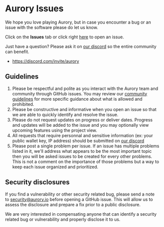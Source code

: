 # Aurory Issues
We hope you love playing Aurory, but in case you encounter a bug or an issue with the software please do let us know.

Click on the **Issues** tab or click right [here](https://github.com/Aurory-Game/aurory-issues/issues/new/choose) to open an issue.

Just have a question? Please ask it on [our discord](https://discord.com/invite/aurory) so the entire community can benefit. 
- https://discord.com/invite/aurory

## Guidelines
1. Please be respectful and polite as you interact with the Aurory team and community through GitHub issues. You may review our [community guidelines](https://aurory.io/code-of-conduct/) for more specific guidance about what is allowed and prohibited.
1. Please be constructive and informative when you open an issue so that we are able to quickly identify and resolve the issue.
1. Please do not request updates on progress or deliver dates. Progress and updates will be added to the issue and you may optionally view upcoming features using the project view.
1. All requests that require personnal and sensitive information (ex: your public wallet key, IP address) should be submitted on [our discord](https://discord.com/invite/aurory)
1. Please post a single problem per issue. If an issue has multiple problems listed in it, we'll address what appears to be the most important topic then you will be asked issues to be created for every other problems. This is not a comment on the importance of those problems but a way to keep each issue organized and prioritized.

## Security disclosures
If you find a vulnerability or other security related bug, please send a note to security@aurory.io before opening a GitHub issue. This will allow us to assess the disclosure and prepare a fix prior to a public disclosure. 

We are very interested in compensating anyone that can identify a security related bug or vulnerability and properly disclose it to us.
